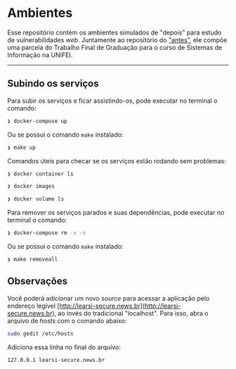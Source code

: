 # Ambientes

Esse repositório contém os ambientes simulados de "depois" para estudo de vulnerabilidades *web*. Juntamente ao repositório do ["antes"](https://github.com/IsraelFM/scenaries-insecure), ele compõe uma parcela do Trabalho Final de Graduação para o curso de Sistemas de Informação na UNIFEI.

----------

## Subindo os serviços

Para subir os serviços e ficar assistindo-os, pode executar no terminal o comando:

```sh
❯ docker-compose up
```

Ou se possui o comando `make` instalado:

```sh
❯ make up
```

Comandos úteis para checar se os serviços estão rodando sem problemas:

```sh
❯ docker container ls

❯ docker images    

❯ docker volume ls   
```

Para remover os serviços parados e suas dependências, pode executar no terminal o comando:

```sh
❯ docker-compose rm -v -s
```

Ou se possui o comando `make` instalado:

```sh
❯ make removeall
```

## Observações

Você poderá adicionar um novo *source* para acessar a aplicação pelo endereço legível [http://learsi-secure.news.br](http://learsi-secure.news.br), ao invés do tradicional "localhost". Para isso, abra o arquivo de *hosts* com o comando abaixo:

```sh
sudo gedit /etc/hosts
```

Adiciona essa linha no final do arquivo:

```sh
127.0.0.1 learsi-secure.news.br
```

